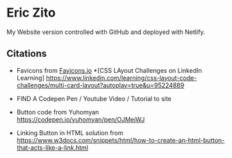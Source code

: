 # Eric Zito
My Website version controlled with GitHub and deployed with Netlify.
## Citations
* Favicons from [Favicons.io](https://favicon.io/favicon-converter/)
*[CSS LAyout Challenges on LinkedIn Learning] https://www.linkedin.com/learning/css-layout-code-challenges/multi-card-layout?autoplay=true&u=95224889
* FIND A Codepen Pen / Youtube Video / Tutorial to site
  
* Button code from Yuhomyan https://codepen.io/yuhomyan/pen/OJMejWJ
* Linking Button in HTML solution from https://www.w3docs.com/snippets/html/how-to-create-an-html-button-that-acts-like-a-link.html